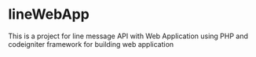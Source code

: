 # lineWebApp
This is a project for line message API with Web Application  using PHP and codeigniter framework for building web application
